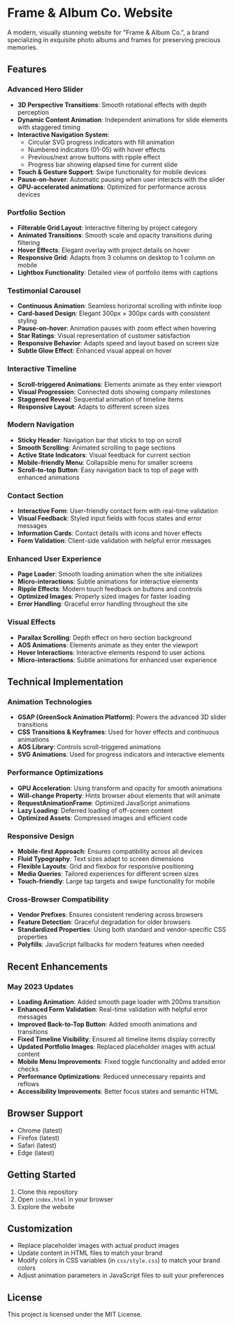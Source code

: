 # Frame & Album Co. Website

A modern, visually stunning website for "Frame & Album Co.", a brand specializing in exquisite photo albums and frames for preserving precious memories.

## Features

### Advanced Hero Slider
- **3D Perspective Transitions**: Smooth rotational effects with depth perception
- **Dynamic Content Animation**: Independent animations for slide elements with staggered timing
- **Interactive Navigation System**:
  - Circular SVG progress indicators with fill animation
  - Numbered indicators (01-05) with hover effects
  - Previous/next arrow buttons with ripple effect
  - Progress bar showing elapsed time for current slide
- **Touch & Gesture Support**: Swipe functionality for mobile devices
- **Pause-on-hover**: Automatic pausing when user interacts with the slider
- **GPU-accelerated animations**: Optimized for performance across devices

### Portfolio Section
- **Filterable Grid Layout**: Interactive filtering by project category
- **Animated Transitions**: Smooth scale and opacity transitions during filtering
- **Hover Effects**: Elegant overlay with project details on hover
- **Responsive Grid**: Adapts from 3 columns on desktop to 1 column on mobile
- **Lightbox Functionality**: Detailed view of portfolio items with captions

### Testimonial Carousel
- **Continuous Animation**: Seamless horizontal scrolling with infinite loop
- **Card-based Design**: Elegant 300px × 300px cards with consistent styling
- **Pause-on-hover**: Animation pauses with zoom effect when hovering
- **Star Ratings**: Visual representation of customer satisfaction
- **Responsive Behavior**: Adapts speed and layout based on screen size
- **Subtle Glow Effect**: Enhanced visual appeal on hover

### Interactive Timeline
- **Scroll-triggered Animations**: Elements animate as they enter viewport
- **Visual Progression**: Connected dots showing company milestones
- **Staggered Reveal**: Sequential animation of timeline items
- **Responsive Layout**: Adapts to different screen sizes

### Modern Navigation
- **Sticky Header**: Navigation bar that sticks to top on scroll
- **Smooth Scrolling**: Animated scrolling to page sections
- **Active State Indicators**: Visual feedback for current section
- **Mobile-friendly Menu**: Collapsible menu for smaller screens
- **Scroll-to-top Button**: Easy navigation back to top of page with enhanced animations

### Contact Section
- **Interactive Form**: User-friendly contact form with real-time validation
- **Visual Feedback**: Styled input fields with focus states and error messages
- **Information Cards**: Contact details with icons and hover effects
- **Form Validation**: Client-side validation with helpful error messages

### Enhanced User Experience
- **Page Loader**: Smooth loading animation when the site initializes
- **Micro-interactions**: Subtle animations for interactive elements
- **Ripple Effects**: Modern touch feedback on buttons and controls
- **Optimized Images**: Properly sized images for faster loading
- **Error Handling**: Graceful error handling throughout the site

### Visual Effects
- **Parallax Scrolling**: Depth effect on hero section background
- **AOS Animations**: Elements animate as they enter the viewport
- **Hover Interactions**: Interactive elements respond to user actions
- **Micro-interactions**: Subtle animations for enhanced user experience

## Technical Implementation

### Animation Technologies
- **GSAP (GreenSock Animation Platform)**: Powers the advanced 3D slider transitions
- **CSS Transitions & Keyframes**: Used for hover effects and continuous animations
- **AOS Library**: Controls scroll-triggered animations
- **SVG Animations**: Used for progress indicators and interactive elements

### Performance Optimizations
- **GPU Acceleration**: Using transform and opacity for smooth animations
- **Will-change Property**: Hints browser about elements that will animate
- **RequestAnimationFrame**: Optimized JavaScript animations
- **Lazy Loading**: Deferred loading of off-screen content
- **Optimized Assets**: Compressed images and efficient code

### Responsive Design
- **Mobile-first Approach**: Ensures compatibility across all devices
- **Fluid Typography**: Text sizes adapt to screen dimensions
- **Flexible Layouts**: Grid and flexbox for responsive positioning
- **Media Queries**: Tailored experiences for different screen sizes
- **Touch-friendly**: Large tap targets and swipe functionality for mobile

### Cross-Browser Compatibility
- **Vendor Prefixes**: Ensures consistent rendering across browsers
- **Feature Detection**: Graceful degradation for older browsers
- **Standardized Properties**: Using both standard and vendor-specific CSS properties
- **Polyfills**: JavaScript fallbacks for modern features when needed

## Recent Enhancements

### May 2023 Updates
- **Loading Animation**: Added smooth page loader with 200ms transition
- **Enhanced Form Validation**: Real-time validation with helpful error messages
- **Improved Back-to-Top Button**: Added smooth animations and transitions
- **Fixed Timeline Visibility**: Ensured all timeline items display correctly
- **Updated Portfolio Images**: Replaced placeholder images with actual content
- **Mobile Menu Improvements**: Fixed toggle functionality and added error checks
- **Performance Optimizations**: Reduced unnecessary repaints and reflows
- **Accessibility Improvements**: Better focus states and semantic HTML

## Browser Support

- Chrome (latest)
- Firefox (latest)
- Safari (latest)
- Edge (latest)

## Getting Started

1. Clone this repository
2. Open `index.html` in your browser
3. Explore the website

## Customization

- Replace placeholder images with actual product images
- Update content in HTML files to match your brand
- Modify colors in CSS variables (in `css/style.css`) to match your brand colors
- Adjust animation parameters in JavaScript files to suit your preferences

## License

This project is licensed under the MIT License.
